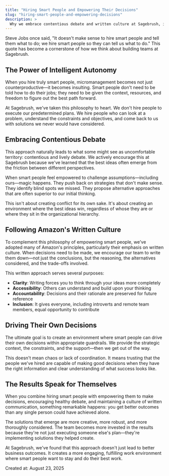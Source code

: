 ```yaml
---
title: "Hiring Smart People and Empowering Their Decisions"
slug: "hiring-smart-people-and-empowering-decisions"
description: >
  Why we embrace contentious debate and written culture at Sagebrush, inspired by Steve Jobs' philosophy on hiring smart people.
---
```


Steve Jobs once said, "It doesn't make sense to hire smart people and tell them what to do; we hire smart people so
they can tell us what to do." This quote has become a cornerstone of how we think about building teams at Sagebrush.

## The Power of Intelligent Autonomy

When you hire truly smart people, micromanagement becomes not just counterproductive—it becomes insulting. Smart
people don't need to be told how to do their jobs; they need to be given the context, resources, and freedom to
figure out the best path forward.

At Sagebrush, we've taken this philosophy to heart. We don't hire people to execute our predetermined plans. We hire
people who can look at a problem, understand the constraints and objectives, and come back to us with solutions we
never would have considered.

## Embracing Contentious Debate

This approach naturally leads to what some might see as uncomfortable territory: contentious and lively debate. We
actively encourage this at Sagebrush because we've learned that the best ideas often emerge from the friction
between different perspectives.

When smart people feel empowered to challenge assumptions—including ours—magic happens. They push back on
strategies that don't make sense. They identify blind spots we missed. They propose alternative approaches that are
often superior to our initial thinking.

This isn't about creating conflict for its own sake. It's about creating an environment where the best ideas win,
regardless of whose they are or where they sit in the organizational hierarchy.

## Following Amazon's Written Culture

To complement this philosophy of empowering smart people, we've adopted many of Amazon's principles, particularly
their emphasis on written culture. When decisions need to be made, we encourage our team to write them down—not just
the conclusions, but the reasoning, the alternatives considered, and the trade-offs involved.

This written approach serves several purposes:

- **Clarity**: Writing forces you to think through your ideas more completely
- **Accessibility**: Others can understand and build upon your thinking
- **Accountability**: Decisions and their rationale are preserved for future reference
- **Inclusion**: It gives everyone, including introverts and remote team members, equal opportunity to contribute

## Driving Their Own Decisions

The ultimate goal is to create an environment where smart people can drive their own decisions within appropriate
guardrails. We provide the strategic context, the constraints, and the support—then we get out of the way.

This doesn't mean chaos or lack of coordination. It means trusting that the people we've hired are capable of
making good decisions when they have the right information and clear understanding of what success looks like.

## The Results Speak for Themselves

When you combine hiring smart people with empowering them to make decisions, encouraging healthy debate, and
maintaining a culture of written communication, something remarkable happens: you get better outcomes than any single
person could have achieved alone.

The solutions that emerge are more creative, more robust, and more thoroughly considered. The team becomes more
invested in the results because they're not just executing someone else's plan—they're implementing solutions they
helped create.

At Sagebrush, we've found that this approach doesn't just lead to better business outcomes. It creates a more
engaging, fulfilling work environment where smart people want to stay and do their best work.

Created at: August 23, 2025
